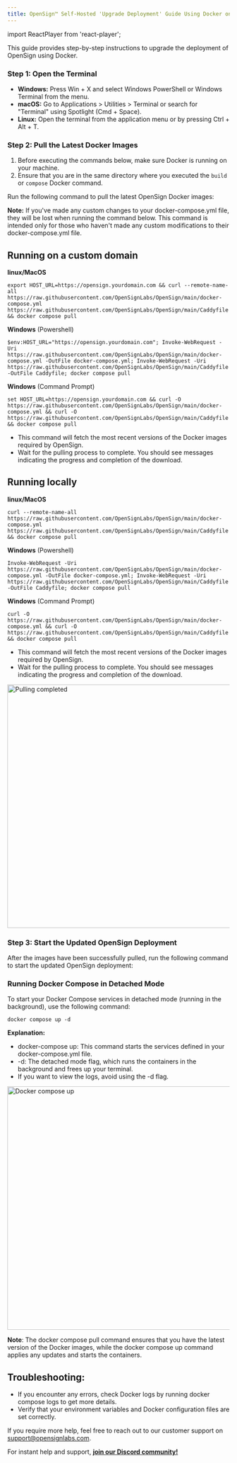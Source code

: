 ```yaml
---
title: OpenSign™ Self-Hosted 'Upgrade Deployment' Guide Using Docker on Linux, macOS, or Windows
---
```

import ReactPlayer from 'react-player';

This guide provides step-by-step instructions to upgrade the deployment of OpenSign using Docker.

### Step 1: Open the Terminal
  - **Windows:** Press Win + X and select Windows PowerShell or Windows Terminal from the menu.
  - **macOS:**  Go to Applications > Utilities > Terminal or search for "Terminal" using Spotlight (Cmd + Space).
  - **Linux:**  Open the terminal from the application menu or by pressing Ctrl + Alt + T.

### Step 2: Pull the Latest Docker Images
1) Before executing the commands below, make sure Docker is running on your machine.
2) Ensure that you are in the same directory where you executed the `build` or `compose` Docker command.

Run the following command to pull the latest OpenSign Docker images:

**Note:**  If you've made any custom changes to your docker-compose.yml file, they will be lost when running the command below. This command is intended only for those who haven't made any custom modifications to their docker-compose.yml file.

## Running on a custom domain
**linux/MacOS**
```
export HOST_URL=https://opensign.yourdomain.com && curl --remote-name-all https://raw.githubusercontent.com/OpenSignLabs/OpenSign/main/docker-compose.yml https://raw.githubusercontent.com/OpenSignLabs/OpenSign/main/Caddyfile && docker compose pull
```
**Windows** (Powershell)
```
$env:HOST_URL="https://opensign.yourdomain.com"; Invoke-WebRequest -Uri https://raw.githubusercontent.com/OpenSignLabs/OpenSign/main/docker-compose.yml -OutFile docker-compose.yml; Invoke-WebRequest -Uri https://raw.githubusercontent.com/OpenSignLabs/OpenSign/main/Caddyfile -OutFile Caddyfile; docker compose pull
```
**Windows** (Command Prompt)
```
set HOST_URL=https://opensign.yourdomain.com && curl -O https://raw.githubusercontent.com/OpenSignLabs/OpenSign/main/docker-compose.yml && curl -O https://raw.githubusercontent.com/OpenSignLabs/OpenSign/main/Caddyfile && docker compose pull
```
  - This command will fetch the most recent versions of the Docker images required by OpenSign.
  - Wait for the pulling process to complete. You should see messages indicating the progress and completion of the download.

## Running locally
**linux/MacOS**
```
curl --remote-name-all https://raw.githubusercontent.com/OpenSignLabs/OpenSign/main/docker-compose.yml https://raw.githubusercontent.com/OpenSignLabs/OpenSign/main/Caddyfile && docker compose pull
```
**Windows** (Powershell)
```
Invoke-WebRequest -Uri https://raw.githubusercontent.com/OpenSignLabs/OpenSign/main/docker-compose.yml -OutFile docker-compose.yml; Invoke-WebRequest -Uri https://raw.githubusercontent.com/OpenSignLabs/OpenSign/main/Caddyfile -OutFile Caddyfile; docker compose pull
```
**Windows** (Command Prompt)
```
curl -O https://raw.githubusercontent.com/OpenSignLabs/OpenSign/main/docker-compose.yml && curl -O https://raw.githubusercontent.com/OpenSignLabs/OpenSign/main/Caddyfile && docker compose pull
```
  - This command will fetch the most recent versions of the Docker images required by OpenSign.
  - Wait for the pulling process to complete. You should see messages indicating the progress and completion of the download.
<img width="550" alt="Pulling completed" src="https://github.com/user-attachments/assets/1b708b04-e6e6-45a0-9625-94e420a68343" />

### Step 3: Start the Updated OpenSign Deployment
After the images have been successfully pulled, run the following command to start the updated OpenSign deployment:

### Running Docker Compose in Detached Mode

To start your Docker Compose services in detached mode (running in the background), use the following command:
```
docker compose up -d
```
**Explanation:**
  - docker-compose up: This command starts the services defined in your docker-compose.yml file.
  - -d: The detached mode flag, which runs the containers in the background and frees up your terminal.
  - If you want to view the logs, avoid using the -d flag.
    
<img width="550" alt="Docker compose up" src="https://github.com/user-attachments/assets/c573baaf-f70d-468e-a531-75b85a275647" />

**Note**: The docker compose pull command ensures that you have the latest version of the Docker images, while the docker compose up command applies any updates and starts the containers.

## Troubleshooting:
   - If you encounter any errors, check Docker logs by running docker compose logs to get more details.
   - Verify that your environment variables and Docker configuration files are set correctly.
     
If you require more help, feel free to reach out to our customer support on support@opensignlabs.com.

For instant help and support, **[join our Discord community!](https://discord.com/invite/xe9TDuyAyj)**

